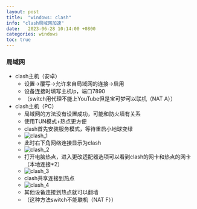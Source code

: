 ```yaml
---
layout: post
title:  "windows: clash"
info: "clash局域网加速"
date:   2023-06-28 10:14:00 +0800
categories: windows
toc: true
---
```



### 局域网
- clash主机（安卓）
  - 设置->覆写->允许来自局域网的连接->启用
  - 设备连接时填写主机ip，端口7890
  - （switch用代理不能上YouTube但是宝可梦可以联机（NAT A））
- clash主机（PC）
  - 局域网的方法没有设置成功，可能和防火墙有关系
  - 使用TUN模式+热点更方便
  - clash首先安装服务模式，等待重启小地球变绿
  - ![clash_1]({{site.url}}/image/windows/2023-06-28-clash/clash_1.jpg)
  - 此时右下角网络连接显示为clash
  - ![clash_2]({{site.url}}/image/windows/2023-06-28-clash/clash_2.jpg)
  - 打开电脑热点，进入更改适配器选项可以看到clash的网卡和热点的网卡（本地连接*2）
  - ![clash_3]({{site.url}}/image/windows/2023-06-28-clash/clash_3.jpg)
  - clash共享连接到热点
  - ![clash_4]({{site.url}}/image/windows/2023-06-28-clash/clash_4.jpg)
  - 其他设备连接到热点就可以翻墙
  - （这种方法switch不能联机（NAT F））






